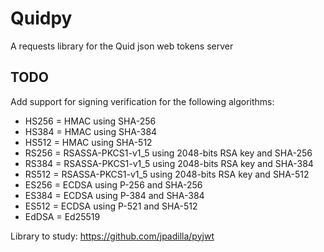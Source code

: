 # Quidpy

A requests library for the Quid json web tokens server

## TODO

Add support for signing verification for the following algorithms:

- HS256 = HMAC using SHA-256
- HS384 = HMAC using SHA-384
- HS512 = HMAC using SHA-512
- RS256 = RSASSA-PKCS1-v1_5 using 2048-bits RSA key and SHA-256
- RS384 = RSASSA-PKCS1-v1_5 using 2048-bits RSA key and SHA-384
- RS512 = RSASSA-PKCS1-v1_5 using 2048-bits RSA key and SHA-512
- ES256 = ECDSA using P-256 and SHA-256
- ES384 = ECDSA using P-384 and SHA-384
- ES512 = ECDSA using P-521 and SHA-512
- EdDSA = Ed25519

Library to study: https://github.com/jpadilla/pyjwt
